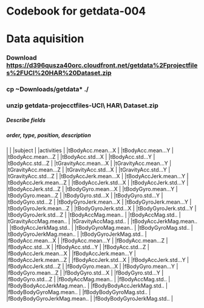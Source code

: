 # Codebook for getdata-004

# Data aquisition
### Download https://d396qusza40orc.cloudfront.net/getdata%2Fprojectfiles%2FUCI%20HAR%20Dataset.zip 
### cp ~Downloads/getdata* ./
### unzip getdata-projecctfiles-UCI\ HAR\ Dataset.zip

##### Describe fields
##### order, type, position, description
| | 
|subject | 
|activities | 
|tBodyAcc.mean...X | 
|tBodyAcc.mean...Y | 
|tBodyAcc.mean...Z | 
|tBodyAcc.std...X | 
|tBodyAcc.std...Y | 
|tBodyAcc.std...Z | 
|tGravityAcc.mean...X | 
|tGravityAcc.mean...Y | 
|tGravityAcc.mean...Z | 
|tGravityAcc.std...X | 
|tGravityAcc.std...Y | 
|tGravityAcc.std...Z | 
|tBodyAccJerk.mean...X | 
|tBodyAccJerk.mean...Y | 
|tBodyAccJerk.mean...Z | 
|tBodyAccJerk.std...X | 
|tBodyAccJerk.std...Y | 
|tBodyAccJerk.std...Z | 
|tBodyGyro.mean...X | 
|tBodyGyro.mean...Y | 
|tBodyGyro.mean...Z | 
|tBodyGyro.std...X | 
|tBodyGyro.std...Y | 
|tBodyGyro.std...Z | 
|tBodyGyroJerk.mean...X | 
|tBodyGyroJerk.mean...Y | 
|tBodyGyroJerk.mean...Z | 
|tBodyGyroJerk.std...X | 
|tBodyGyroJerk.std...Y | 
|tBodyGyroJerk.std...Z | 
|tBodyAccMag.mean.. | 
|tBodyAccMag.std.. | 
|tGravityAccMag.mean.. | 
|tGravityAccMag.std.. | 
|tBodyAccJerkMag.mean.. | 
|tBodyAccJerkMag.std.. | 
|tBodyGyroMag.mean.. | 
|tBodyGyroMag.std.. | 
|tBodyGyroJerkMag.mean.. | 
|tBodyGyroJerkMag.std.. | 
|fBodyAcc.mean...X | 
|fBodyAcc.mean...Y | 
|fBodyAcc.mean...Z | 
|fBodyAcc.std...X | 
|fBodyAcc.std...Y | 
|fBodyAcc.std...Z | 
|fBodyAccJerk.mean...X | 
|fBodyAccJerk.mean...Y | 
|fBodyAccJerk.mean...Z | 
|fBodyAccJerk.std...X | 
|fBodyAccJerk.std...Y | 
|fBodyAccJerk.std...Z | 
|fBodyGyro.mean...X | 
|fBodyGyro.mean...Y | 
|fBodyGyro.mean...Z | 
|fBodyGyro.std...X | 
|fBodyGyro.std...Y | 
|fBodyGyro.std...Z | 
|fBodyAccMag.mean.. | 
|fBodyAccMag.std.. | 
|fBodyBodyAccJerkMag.mean.. | 
|fBodyBodyAccJerkMag.std.. | 
|fBodyBodyGyroMag.mean.. | 
|fBodyBodyGyroMag.std.. | 
|fBodyBodyGyroJerkMag.mean.. | 
|fBodyBodyGyroJerkMag.std.. | 

